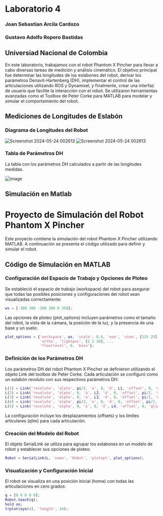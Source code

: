 # Laboratorio 4

### Joan Sebastian Arcila Cardozo
### Gustavo Adolfo Ropero Bastidas

## Universiad Nacional de Colombia

En este laboratorio, trabajamos con el robot Phantom X Pincher para llevar a cabo diversas tareas de medición y análisis cinemático. El objetivo principal fue determinar las longitudes de los eslabones del robot, derivar los parámetros Denavit-Hartenberg (DH), implementar el control de las articulaciones utilizando ROS y Dynamixel, y finalmente, crear una interfaz de usuario que facilite la interacción con el robot. Se utilizaron herramientas avanzadas como el Toolbox de Peter Corke para MATLAB para modelar y simular el comportamiento del robot.

## Mediciones de Longitudes de Eslabón
### Diagrama de Longitudes del Robot

![Screenshot 2024-05-24 002613](https://github.com/SebastianArcilaC/lab4robotics/assets/115434124/f308cdd9-d2d7-463c-b420-0c59949b4733)
![Screenshot 2024-05-24 002613](https://github.com/SebastianArcilaC/lab4robotics/assets/115434124/a6843383-f5b2-4300-8678-d9908d4a4507)



### Tabla de Parámetros DH
La tabla con los parámetros DH calculados a partir de las longitudes medidas.

![image](https://github.com/SebastianArcilaC/lab4robotics/assets/115434124/23ad94b5-1554-4520-b4fa-d4e99901f895)

## Simulación en Matlab
# Proyecto de Simulación del Robot Phantom X Pincher

Este proyecto contiene la simulación del robot Phantom X Pincher utilizando MATLAB. A continuación se presenta el código utilizado para definir y simular el robot.

## Código de Simulación en MATLAB

### Configuración del Espacio de Trabajo y Opciones de Ploteo
Se estableció el espacio de trabajo (workspace) del robot para asegurar que todas las posibles posiciones y configuraciones del robot sean visualizadas correctamente:
```matlab
ws = [-300 300 -300 300 0 350];
```
Las opciones de ploteo (plot_options) incluyen parámetros como el tamaño del robot, la vista de la cámara, la posición de la luz, y la presencia de una base y un suelo:
```matlab
plot_options = {'workspace', ws, 'scale', 0.6, 'noa', 'view', [125 25], 'tilesize', 2, ...
                'ortho', 'lightpos', [2 2 10], ...
                'floorlevel', 0, 'base'};
```
### Definición de los Parámetros DH
Los parámetros DH del robot Phantom X Pincher se definieron utilizando el objeto Link del toolbox de Peter Corke. Cada articulación se configuró como un eslabón revoluto con sus respectivos parámetros DH:

```matlab
L(1) = Link('revolute', 'alpha', pi/2, 'a', 0, 'd', L1, 'offset', 0, 'qlim', [-pi pi]);
L(2) = Link('revolute', 'alpha', 0, 'a', L2, 'd', 0, 'offset', pi/2, 'qlim', [-2*pi/3 2*pi/3]);
L(3) = Link('revolute', 'alpha', 0, 'a', L3, 'd', 0, 'offset', pi/2, 'qlim', [-2*pi/3 2*pi/3]);
L(4) = Link('revolute', 'alpha', pi/2, 'a', 0, 'd', 0, 'offset', pi/2, 'qlim', [-pi/2 pi/2]);
L(5) = Link('revolute', 'alpha', 0, 'a', 0, 'd', L4, 'offset', 0, 'qlim', [0 0]);
```
La configuración incluye los desplazamientos (offsets) y los límites articulares (qlim) para cada articulación.

### Creación del Modelo del Robot

El objeto SerialLink se utiliza para agrupar los eslabones en un modelo de robot y establecer sus opciones de ploteo:

```matlab
Robot = SerialLink(L, 'name', 'Robot', 'plotopt', plot_options);
```
### Visualización y Configuración Inicial
El robot se visualiza en una posición inicial (home) con todas las articulaciones en cero grados:

```matlab
q = [0 0 0 0 0];
Robot.teach(q);
hold on;
trplot(eye(4), 'length', 24);
```

